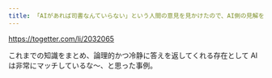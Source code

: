```yaml
---
title: 「AIがあれば司書なんていらない」という人間の意見を見かけたので、AI側の見解を聞いてみたら至極真っ当な意見が返ってきた - Togetter
---
```


https://togetter.com/li/2032065

これまでの知識をまとめ、論理的かつ冷静に答えを返してくれる存在として AI は非常にマッチしているな〜、と思った事例。
